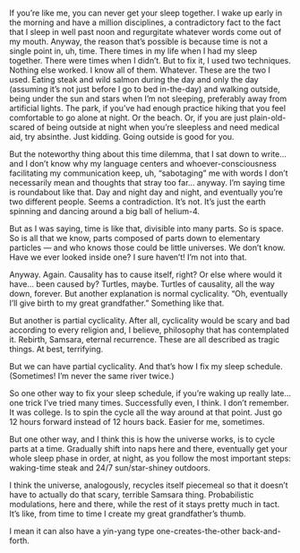 If you’re like me, you can never get your sleep together. I wake up early in the morning and have a million disciplines, a contradictory fact to the fact that I sleep in well past noon and regurgitate whatever words come out of my mouth. Anyway, the reason that’s possible is because time is not a single point in, uh, time. There times in my life when I had my sleep together. There were times when I didn’t. But to fix it, I used two techniques. Nothing else worked. I know all of them. Whatever. These are the two I used. Eating steak and wild salmon during the day and only the day (assuming it’s not just before I go to bed in-the-day) and walking outside, being under the sun and stars when I’m not sleeping, preferably away from artificial lights. The park, if you’ve had enough practice hiking that you feel comfortable to go alone at night. Or the beach. Or, if you are just plain-old-scared of being outside at night when you’re sleepless and need medical aid, try absinthe. Just kidding. Going outside is good for you.

But the noteworthy thing about this time dilemma, that I sat down to write… and I don’t know why my language centers and whoever-consciousness facilitating my communication keep, uh, “sabotaging” me with words I don’t necessarily mean and thoughts that stray too far… anyway. I’m saying time is roundabout like that. Day and night day and night, and eventually you’re two different people. Seems a contradiction. It’s not. It’s just the earth spinning and dancing around a big ball of helium-4. 

But as I was saying, time is like that, divisible into many parts. So is space. So is all that we know, parts composed of parts down to elementary particles — and who knows those could be little universes. We don’t know. Have we ever looked inside one? I sure haven’t! I’m not into that.

Anyway. Again. Causality has to cause itself, right? Or else where would it have… been caused by? Turtles, maybe. Turtles of causality, all the way down, forever. But another explanation is normal cyclicality. “Oh, eventually I’ll give birth to my great grandfather.” Something like that.

But another is partial cyclicality. After all, cyclicality would be scary and bad according to every religion and, I believe, philosophy that has contemplated it. Rebirth, Samsara, eternal recurrence. These are all described as tragic things. At best, terrifying.

But we can have partial cyclicality. And that’s how I fix my sleep schedule. (Sometimes! I’m never the same river twice.)

So one other way to fix your sleep schedule, if you’re waking up really late… one trick I’ve tried many times. Successfully even, I think. I don’t remember. It was college. Is to spin the cycle all the way around at that point. Just go 12 hours forward instead of 12 hours back. Easier for me, sometimes.

But one other way, and I think this is how the universe works, is to cycle parts at a time. Gradually shift into naps here and there, eventually get your whole sleep phase in order, at night, as you follow the most important steps: waking-time steak and 24/7 sun/star-shiney outdoors.

I think the universe, analogously, recycles itself piecemeal so that it doesn’t have to actually do that scary, terrible Samsara thing. Probabilistic modulations, here and there, while the rest of it stays pretty much in tact. It’s like, from time to time I create my great grandfather’s thumb.

I mean it can also have a yin-yang type one-creates-the-other back-and-forth.
